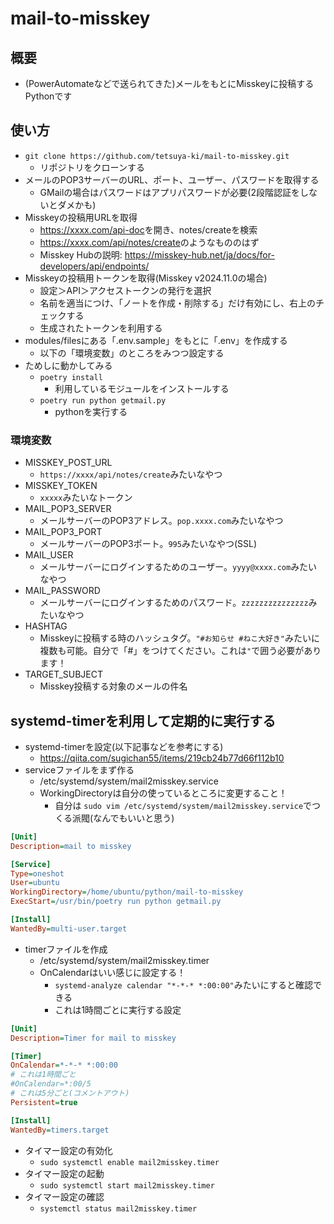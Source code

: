 # mail-to-misskey

## 概要

* (PowerAutomateなどで送られてきた)メールをもとにMisskeyに投稿するPythonです

## 使い方

* `git clone https://github.com/tetsuya-ki/mail-to-misskey.git`
  * リポジトリをクローンする
* メールのPOP3サーバーのURL、ポート、ユーザー、パスワードを取得する
  * GMailの場合はパスワードはアプリパスワードが必要(2段階認証をしないとダメかも)
* Misskeyの投稿用URLを取得
  * <https://xxxx.com/api-doc>を開き、notes/createを検索
  * <https://xxxx.com/api/notes/create>のようなもののはず
  * Misskey Hubの説明: <https://misskey-hub.net/ja/docs/for-developers/api/endpoints/>
* Misskeyの投稿用トークンを取得(Misskey v2024.11.0の場合)
  * 設定＞API＞アクセストークンの発行を選択
  * 名前を適当につけ、「ノートを作成・削除する」だけ有効にし、右上のチェックする
  * 生成されたトークンを利用する
* modules/filesにある「.env.sample」をもとに「.env」を作成する
  * 以下の「環境変数」のところをみつつ設定する
* ためしに動かしてみる
  * `poetry install`
    * 利用しているモジュールをインストールする
  * `poetry run python getmail.py`
    * pythonを実行する

### 環境変数

* MISSKEY_POST_URL
  * `https://xxxx/api/notes/create`みたいなやつ
* MISSKEY_TOKEN
  * `xxxxx`みたいなトークン
* MAIL_POP3_SERVER
  * メールサーバーのPOP3アドレス。`pop.xxxx.com`みたいなやつ
* MAIL_POP3_PORT
  * メールサーバーのPOP3ポート。`995`みたいなやつ(SSL)
* MAIL_USER
  * メールサーバーにログインするためのユーザー。`yyyy@xxxx.com`みたいなやつ
* MAIL_PASSWORD
  * メールサーバーにログインするためのパスワード。`zzzzzzzzzzzzzzz`みたいなやつ
* HASHTAG
  * Misskeyに投稿する時のハッシュタグ。`"#お知らせ #ねこ大好き"`みたいに複数も可能。自分で「#」をつけてください。これは`"`で囲う必要があります！
* TARGET_SUBJECT
  * Misskey投稿する対象のメールの件名

## systemd-timerを利用して定期的に実行する

* systemd-timerを設定(以下記事などを参考にする)
  * <https://qiita.com/sugichan55/items/219cb24b77d66f112b10>
* serviceファイルをまず作る
  * /etc/systemd/system/mail2misskey.service
  * WorkingDirectoryは自分の使っているところに変更すること！
    * 自分は `sudo vim /etc/systemd/system/mail2misskey.service`でつくる派閥(なんでもいいと思う)

```ini
[Unit]
Description=mail to misskey

[Service]
Type=oneshot
User=ubuntu
WorkingDirectory=/home/ubuntu/python/mail-to-misskey
ExecStart=/usr/bin/poetry run python getmail.py

[Install]
WantedBy=multi-user.target
```

* timerファイルを作成
  * /etc/systemd/system/mail2misskey.timer
  * OnCalendarはいい感じに設定する！
    * `systemd-analyze calendar "*-*-* *:00:00"`みたいにすると確認できる
    * これは1時間ごとに実行する設定

```ini
[Unit]
Description=Timer for mail to misskey

[Timer]
OnCalendar=*-*-* *:00:00
# これは1時間ごと
#OnCalendar=*:00/5
# これは5分ごと(コメントアウト)
Persistent=true

[Install]
WantedBy=timers.target
```

* タイマー設定の有効化
  * `sudo systemctl enable mail2misskey.timer`
* タイマー設定の起動
  * `sudo systemctl start mail2misskey.timer`
* タイマー設定の確認
  * `systemctl status mail2misskey.timer`
